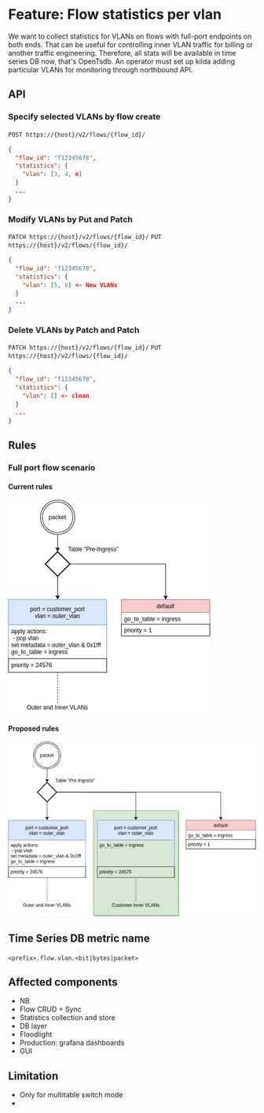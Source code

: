 
# Feature: Flow statistics per vlan


We want to collect statistics for VLANs on flows with full-port endpoints on both ends. That can be useful for controlling inner VLAN traffic for billing or another traffic engineering. Therefore, all stats will be available in time series DB now, that's OpenTsdb. An operator must set up kilda adding particular VLANs for monitoring through northbound API.


## API

### Specify selected VLANs by flow create

`POST https://{host}/v2/flows/{flow_id}/`
```json
{
  "flow_id": "f12345678",
  "statistics": {
  	"vlan": [3, 4, n]
  }
  ...
}

```

### Modify VLANs by Put and Patch

`PATCH https://{host}/v2/flows/{flow_id}/`
`PUT https://{host}/v2/flows/{flow_id}/`
```json
{
  "flow_id": "f12345678",
  "statistics": {
  	"vlan": [5, 6] <- New VLANs 
  }
  ...
}
```

### Delete VLANs by Patch and Patch

`PATCH https://{host}/v2/flows/{flow_id}/`
`PUT https://{host}/v2/flows/{flow_id}/`
```json
{
  "flow_id": "f12345678",
  "statistics": {
  	"vlan": [] <- clean
  }
  ...
}
```

## Rules

### Full port flow scenario 

#### Current rules

![Table_Pre Ingress Current](current_table_pre_ingress.png)

#### Proposed rules

![Table_Pre Ingress New](new_table_pre_ingress.png)

## Time Series DB metric name


`<prefix>.flow.vlan.<bit|bytes|packet>`


## Affected components

- NB
- Flow CRUD + Sync
- Statistics collection and store
- DB layer
- Floodlight
- Production: grafana dashboards
- GUI

## Limitation

- Only for multitable switch mode
- 


